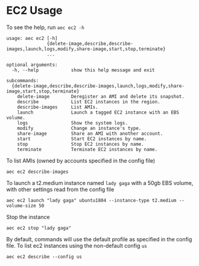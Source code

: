 # EC2 Usage

To see the help, run `aec ec2 -h`

```
usage: aec ec2 [-h]
               {delete-image,describe,describe-images,launch,logs,modify,share-image,start,stop,terminate}
               ...

optional arguments:
  -h, --help            show this help message and exit

subcommands:
  {delete-image,describe,describe-images,launch,logs,modify,share-image,start,stop,terminate}
    delete-image        Deregister an AMI and delete its snapshot.
    describe            List EC2 instances in the region.
    describe-images     List AMIs.
    launch              Launch a tagged EC2 instance with an EBS volume.
    logs                Show the system logs.
    modify              Change an instance's type.
    share-image         Share an AMI with another account.
    start               Start EC2 instances by name.
    stop                Stop EC2 instances by name.
    terminate           Terminate EC2 instances by name.
```

To list AMIs (owned by accounts specified in the config file)

```
aec ec2 describe-images
```

To launch a t2.medium instance named `lady gaga` with a 50gb EBS volume, with other settings read from the config file

```
aec ec2 launch "lady gaga" ubuntu1804 --instance-type t2.medium --volume-size 50
```

Stop the instance

```
aec ec2 stop "lady gaga"
```

By default, commands will use the default profile as specified in the config file. To list ec2 instances using the non-default config `us`

```
aec ec2 describe --config us
```
